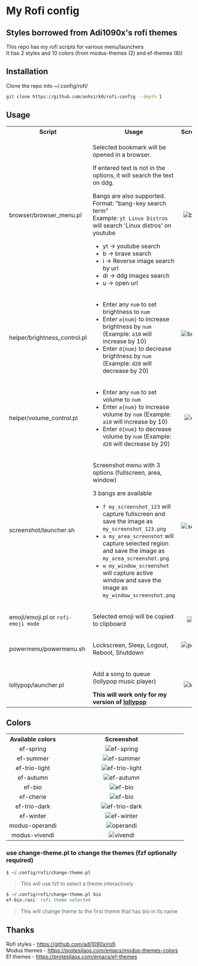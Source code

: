 # My Rofi config

## Styles borrowed from Adi1090x's rofi themes

This repo has my rofi scripts for various menu/launchers  
It has 2 styles and 10 colors (from modus-themes (2) and ef-themes (8))

## Installation
Clone the repo into ~/.config/rofi/
```bash
git clone https://github.com/anhsirk0/rofi-config --depth 1
```

## Usage
<table>
  <tbody>
    <tr>
      <th>Script</th>
      <th >Usage</th>
      <th align="center">Screenshot</th>
    </tr>
    <tr>
      <td>browser/browser_menu.pl</td>
      <td>
          <p>Selected bookmark will be opened in a browser.</p>
          <p>
            If entered text is not in the options, it will search the text on ddg.
          </p>
          <p>Bangs are also supported.
            <br/>
            Format: "bang-key search term"
            <br/>
            Example: <code>yt Linux Distros</code> will search 'Linux distros' on youtube</p>
        <ul>
          <li>yt -> youtube search</li>
          <li>b -> brave search</li>
          <li>i -> Reverse image search by url</li>
          <li>di -> ddg images search</li>
          <li>u -> open url</li>
        </ul>
      </td>
      <td align="center">
        <img alt="browser" src="https://i.postimg.cc/tJwxZXRw/browser.png"/>
      </td>
    </tr>
    <tr>
      <td>helper/brightness_control.pl</td>
      <td>
        <ul>
          <li>Enter any <code>num</code> to set brightness to <code>num</code></li>
          <li>
            Enter <code>a{num}</code> to increase brightness by <code>num</code> (Example: <code>a10</code> will increase by 10)
          </li>
          <li>
            Enter <code>d{num}</code> to decrease brightness by <code>num</code> (Example: <code>d20</code> will decrease by 20)
          </li>
        </ul>
      </td>
      <td align="center">
        <img alt="brightness" src="https://i.postimg.cc/k53vYymz/brightness.png"/>
      </td>
    </tr>
    <tr>
      <td>helper/volume_control.pl</td>
      <td>
        <ul>
          <li>Enter any <code>num</code> to set volume to <code>num</code></li>
          <li>
            Enter <code>a{num}</code> to increase volume by <code>num</code> (Example: <code>a10</code> will increase by 10)
          </li>
          <li>
            Enter <code>d{num}</code> to decrease volume by <code>num</code> (Example: <code>d20</code> will decrease by 20)
          </li>
        </ul>
      </td>
      <td align="center">
        <img alt="volume" src="https://i.postimg.cc/GhfQGCSc/volume.png"/>
      </td>
    </tr>
    <tr>
      <td>screenshot/launcher.sh</td>
      <td>
        <p>Screenshot menu with 3 options (fullscreen, area, window)</p>
        <p>3 bangs are available</p>
        <ul>
          <li>
            <code>f my_screenshot_123</code> will capture fullscreen and save the image as <code>my_screenshot_123.png</code>
          </li>
          <li>
            <code>a my_area_screenshot</code> will capture selected region and save the image as <code>my_area_screenshot.png</code>
          </li>
          <li>
            <code>w my_window_screenshot</code> will capture active window and save the image as <code>my_window_screenshot.png</code>
          </li>
        </ul>
      </td>
      <td align="center">
        <img alt="screenshot" src="https://i.postimg.cc/JzBQQ29j/screenshot.png"/>
      </td>
    </tr>
    <tr>
      <td>emoji/emoji.pl or <code>rofi-emoji mode</code></td>
      <td>
        <p>Selected emoji will be copied to clipboard</p>
      </td>
      <td align="center">
        <img alt="emoji" src="https://i.postimg.cc/QMJ14GSK/emoji.png"/>
      </td>
    </tr>
    <tr>
      <td>powermenu/powermenu.sh</td>
      <td>
        <p>Lockscreen, Sleep, Logout, Reboot, Shutdown</p>
      </td>
      <td align="center">
        <img alt="powermenu" src="https://i.postimg.cc/PxfZ03F3/powermenu.png"/>
      </td>
    </tr>
    <tr>
      <td>lollypop/launcher.pl</td>
      <td>
        <p>Add a song to queue (lollypop music player)</p>
        <strong>This will work only for my version of <a href="https://gitlab.com/anhsirk0/lollypop-music-player">lollypop</a></strong>
      </td>
      <td align="center">
        <img alt="lollypop" src="https://i.postimg.cc/nrCmhsxq/lollypop.png"/>
      </td>
    </tr>
  </tbody>
</table>

## Colors
<table style="width: 100%">
  <tbody>
    <tr>
      <th align="center" style="width: 30%">Available colors</th>
      <th align="center">Screenshot</th>
    </tr>
    <tr>
      <td align="center">ef-spring</td>
      <td align="center">
        <img alt="ef-spring" src="https://i.postimg.cc/Hx30xDy1/ef-spring.png"/>
      </td>
    </tr>
    <tr>
      <td align="center">ef-summer</td>
      <td align="center">
        <img alt="ef-summer" src="https://i.postimg.cc/zGWnhRgj/ef-summer.png"/>
      </td>
    </tr>
    <tr>
      <td align="center">ef-trio-light</td>
      <td align="center">
        <img alt="ef-trio-light" src="https://i.postimg.cc/RV27qTNh/ef-trio-light.png"/>
      </td>
    </tr>
    <tr>
      <td align="center">ef-autumn</td>
      <td align="center">
        <img alt="ef-autumn" src="https://i.postimg.cc/yd7XsYWT/ef-autumn.png"/>
      </td>
    </tr>
    <tr>
      <td align="center">ef-bio</td>
      <td align="center">
        <img alt="ef-bio" src="https://i.postimg.cc/DZCshr92/ef-bio.png"/>
      </td>
    </tr>
    <tr>
      <td align="center">ef-cherie</td>
      <td align="center">
        <img alt="ef-bio" src="https://i.postimg.cc/s2r54DPR/ef-cherie.png"/>
      </td>
    </tr>
    <tr>
      <td align="center">ef-trio-dark</td>
      <td align="center">
        <img alt="ef-trio-dark" src="https://i.postimg.cc/4ySz66P8/ef-trio-dark.png"/>
      </td>
    </tr>
    <tr>
      <td align="center">ef-winter</td>
      <td align="center">
        <img alt="ef-winter" src="https://i.postimg.cc/kX2NnHML/ef-winter.png"/>
      </td>
    </tr>
    <tr>
      <td align="center">modus-operandi</td>
      <td align="center">
        <img alt="operandi" src="https://i.postimg.cc/RCsQxmmc/operandi.png"/>
      </td>
    </tr>
    <tr>
      <td align="center">modus-vivendi</td>
      <td align="center">
        <img alt="vivendi" src="https://i.postimg.cc/wMvXRfXy/vivendi.png"/>
      </td>
    </tr>
  </tbody>
</table>

### use change-theme.pl to change the themes (fzf optionally required)
```bash
$ ~/.config/rofi/change-theme.pl 
```
> This will use fzf to select a theme interactively
```bash
$ ~/.config/rofi/change-theme.pl bio
ef-bio.rasi' rofi theme selected
```
> This will change theme to the first theme that has bio in its name


## Thanks
Rofi styles - https://github.com/adi1090x/rofi  
Modus themes - https://protesilaos.com/emacs/modus-themes-colors  
Ef themes - https://protesilaos.com/emacs/ef-themes  
